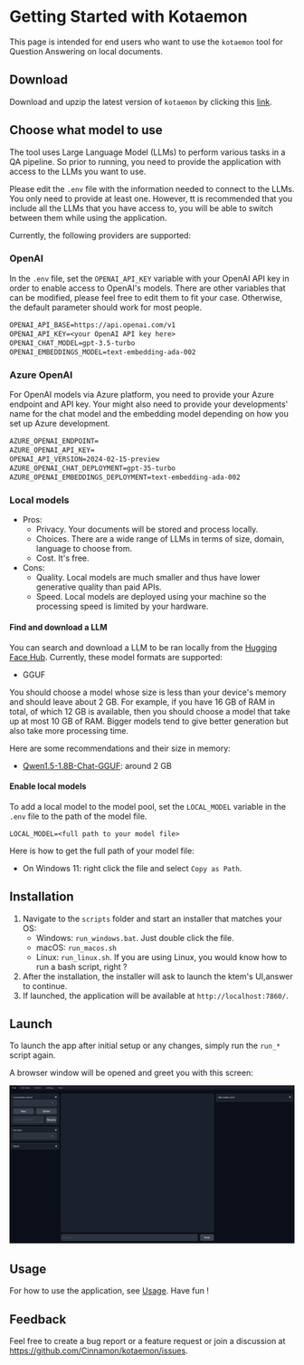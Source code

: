 # Getting Started with Kotaemon

This page is intended for end users who want to use the `kotaemon` tool for Question Answering on local documents.

## Download

Download and upzip the latest version of `kotaemon` by clicking this
[link](https://github.com/Cinnamon/kotaemon/archive/refs/heads/main.zip).

## Choose what model to use

The tool uses Large Language Model (LLMs) to perform various tasks in a QA pipeline. So
prior to running, you need to provide the application with access to the LLMs you want
to use.

Please edit the `.env` file with the information needed to connect to the LLMs. You only
need to provide at least one. However, tt is recommended that you include all the LLMs
that you have access to, you will be able to switch between them while using the
application.

Currently, the following providers are supported:

### OpenAI

In the `.env` file, set the `OPENAI_API_KEY` variable with your OpenAI API key in order
to enable access to OpenAI's models. There are other variables that can be modified,
please feel free to edit them to fit your case. Otherwise, the default parameter should
work for most people.

```shell
OPENAI_API_BASE=https://api.openai.com/v1
OPENAI_API_KEY=<your OpenAI API key here>
OPENAI_CHAT_MODEL=gpt-3.5-turbo
OPENAI_EMBEDDINGS_MODEL=text-embedding-ada-002
```

### Azure OpenAI

For OpenAI models via Azure platform, you need to provide your Azure endpoint and API
key. Your might also need to provide your developments' name for the chat model and the
embedding model depending on how you set up Azure development.

```shell
AZURE_OPENAI_ENDPOINT=
AZURE_OPENAI_API_KEY=
OPENAI_API_VERSION=2024-02-15-preview
AZURE_OPENAI_CHAT_DEPLOYMENT=gpt-35-turbo
AZURE_OPENAI_EMBEDDINGS_DEPLOYMENT=text-embedding-ada-002
```

### Local models

- Pros:
  - Privacy. Your documents will be stored and process locally.
  - Choices. There are a wide range of LLMs in terms of size, domain, language to choose
    from.
  - Cost. It's free.
- Cons:
  - Quality. Local models are much smaller and thus have lower generative quality than
    paid APIs.
  - Speed. Local models are deployed using your machine so the processing speed is
    limited by your hardware.

#### Find and download a LLM

You can search and download a LLM to be ran locally from the [Hugging Face
Hub](https://huggingface.co/models). Currently, these model formats are supported:

- GGUF

You should choose a model whose size is less than your device's memory and should leave
about 2 GB. For example, if you have 16 GB of RAM in total, of which 12 GB is available,
then you should choose a model that take up at most 10 GB of RAM. Bigger models tend to
give better generation but also take more processing time.

Here are some recommendations and their size in memory:

- [Qwen1.5-1.8B-Chat-GGUF](https://huggingface.co/Qwen/Qwen1.5-1.8B-Chat-GGUF/resolve/main/qwen1_5-1_8b-chat-q8_0.gguf?download=true):
  around 2 GB

#### Enable local models

To add a local model to the model pool, set the `LOCAL_MODEL` variable in the `.env`
file to the path of the model file.

```shell
LOCAL_MODEL=<full path to your model file>
```

Here is how to get the full path of your model file:

- On Windows 11: right click the file and select `Copy as Path`.

## Installation

1. Navigate to the `scripts` folder and start an installer that matches your OS:
   - Windows: `run_windows.bat`. Just double click the file.
   - macOS: `run_macos.sh`
   - Linux: `run_linux.sh`. If you are using Linux, you would know how to run a bash
     script, right ?
2. After the installation, the installer will ask to launch the ktem's UI,answer to continue.
3. If launched, the application will be available at `http://localhost:7860/`.

## Launch

To launch the app after initial setup or any changes, simply run the `run_*` script again.

A browser window will be opened and greet you with this screen:

![Chat tab](images/startup-chat-tab.png)

## Usage

For how to use the application, see [Usage](/usage). Have fun !

## Feedback

Feel free to create a bug report or a feature request or join a discussion at https://github.com/Cinnamon/kotaemon/issues.
